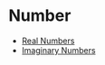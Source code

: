 # Number

- [Real Numbers](https://www.mathsisfun.com/numbers/real-numbers.html)
- [Imaginary Numbers](https://www.mathsisfun.com/numbers/imaginary-numbers.html)
